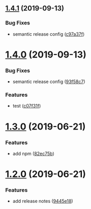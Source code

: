 ## [1.4.1](https://github.com/matdurand/semantic-release-node/compare/v1.4.0...v1.4.1) (2019-09-13)


### Bug Fixes

* semantic release config ([c97a37f](https://github.com/matdurand/semantic-release-node/commit/c97a37f))

# [1.4.0](https://github.com/matdurand/semantic-release-node/compare/v1.3.0...v1.4.0) (2019-09-13)


### Bug Fixes

* semantic release config ([93f58c7](https://github.com/matdurand/semantic-release-node/commit/93f58c7))


### Features

* test ([c07f31f](https://github.com/matdurand/semantic-release-node/commit/c07f31f))

# [1.3.0](https://github.com/matdurand/semantic-release-node/compare/v1.2.0...v1.3.0) (2019-06-21)


### Features

* add npm ([82ec75b](https://github.com/matdurand/semantic-release-node/commit/82ec75b))

# [1.2.0](https://github.com/matdurand/semantic-release-node/compare/v1.1.0...v1.2.0) (2019-06-21)


### Features

* add release notes ([9445e18](https://github.com/matdurand/semantic-release-node/commit/9445e18))
